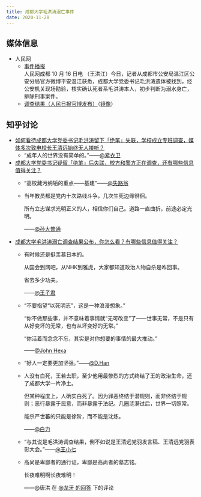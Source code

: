 ```yaml
---
title: 成都大学毛洪涛溺亡事件
date: 2020-11-28
---
```


## 媒体信息

- 人民网
  - [事件播报](http://sc.people.com.cn/n2/2020/1016/c345167-34354559.html)\
    人民网成都 10 月 16 日电 （王洪江）今日，记者从成都市公安局温江区公安分局官方微博平安温江获悉，成都大学党委书记毛洪涛遗体被找到，经公安机关现场勘验，核实确认死者系毛洪涛本人，初步判断为溺水身亡，排除刑事案件。
  - [调查结果（人民日报官博发布）](https://weibo.com/2803301701/JvQeqwx3x)（[镜像](/memories/20201128-mao-hongtao/result.jpg)）

<!-- more -->

## 知乎讨论

- [如何看待成都大学党委书记毛洪涛留下「绝笔」失联，学校成立专班调查，媒体多次致电校长王清远始终无人接听？](https://www.zhihu.com/question/425750370)
  - “成年人的世界没有简单的。”——[@紧衣卫](https://www.zhihu.com/question/425750370/answer/1525926067)
- [成都大学党委书记疑留「绝笔」后失联，校方和警方正在调查，还有哪些信息值得关注？](https://www.zhihu.com/question/425741510)
  - “高校藏污纳垢的重点——基建”——[@失路翁](https://www.zhihu.com/question/425741510/answer/1525737807)
  - 当年教员都是党内十次路线斗争，几次生死边缘徘徊。

    所有立志谋求光明正义的人，相信你们自己。道路一直曲折，前途必定光明。
    
    ——[@孙大普通](https://www.zhihu.com/question/425741510/answer/1525413122)
- [成都大学毛洪涛溺亡调查结果公布，你怎么看？有哪些信息值得关注？](https://www.zhihu.com/question/432244987)
  - 有时候还是挺羡慕日本的。

    从国会到网吧，从NHK到雅虎，大家都知道政治人物自杀是咋回事。

    省去多少功夫。

    ——[@王子君](https://www.zhihu.com/question/432244987/answer/1598625417)
  - “不要指望“以死明志”，这是一种浪漫想象。”

    “你不做那些事，并不意味着事情就“无可改变”了——世事无常，不是只有从好变坏的无常，也有从坏变好的无常。”

    “你活着而念念不忘，其实是对你想要的事情的最大推动。”

    ——[@John Hexa](https://www.zhihu.com/question/432244987/answer/1599601974)
  - “好人一定要更加坚强。”——[@D.Han](https://www.zhihu.com/question/432244987/answer/1598885669)
  - 人没有白死，王若去职，至少他用最惨烈的方式终结了王的政治生命，还了成都大学一片净土。

    但某种程度上，人确实白死了。因为罪恶终结于潜规则，而非终结于规则；恶行暴露于民意，而非暴露于法纪。几圈涟漪过后，世界一切照常。

    能杀严世蕃的只能是徐阶，而不能是沈炼。

    ——[@白力](https://www.zhihu.com/question/432244987/answer/1599157313)
  - “与其说是毛洪涛调查结果，倒不如说是王清远党羽发言稿、王清远党羽表彰大会。”——[@王小七](https://www.zhihu.com/question/432244987/answer/1598448083)
  - 高尚是卑鄙者的通行证，卑鄙是高尚者的墓志铭。

    长夜难明啊长夜难明！

    ——@唐洪 在 [@龙牙 的回答](https://www.zhihu.com/question/432244987/answer/1598668243) 下的评论
